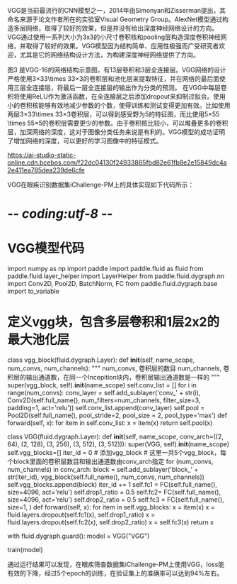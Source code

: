 VGG是当前最流行的CNN模型之一，2014年由Simonyan和Zisserman提出，其命名来源于论文作者所在的实验室Visual Geometry Group。AlexNet模型通过构造多层网络，取得了较好的效果，但是并没有给出深度神经网络设计的方向。VGG通过使用一系列大小为3x3的小尺寸卷积核和pooling层构造深度卷积神经网络，并取得了较好的效果。VGG模型因为结构简单、应用性极强而广受研究者欢迎，尤其是它的网络结构设计方法，为构建深度神经网络提供了方向。

图3 是VGG-16的网络结构示意图，有13层卷积和3层全连接层。VGG网络的设计严格使用3×33\times 33×3的卷积层和池化层来提取特征，并在网络的最后面使用三层全连接层，将最后一层全连接层的输出作为分类的预测。 在VGG中每层卷积将使用ReLU作为激活函数，在全连接层之后添加dropout来抑制过拟合。使用小的卷积核能够有效地减少参数的个数，使得训练和测试变得更加有效。比如使用两层3×33\times 33×3卷积层，可以得到感受野为5的特征图，而比使用5×55 \times 55×5的卷积层需要更少的参数。由于卷积核比较小，可以堆叠更多的卷积层，加深网络的深度，这对于图像分类任务来说是有利的。VGG模型的成功证明了增加网络的深度，可以更好的学习图像中的特征模式。

https://ai-studio-static-online.cdn.bcebos.com/f22dc04130f24933865fbd82e61fb8e2e15849dc4a2e411ea785dea239de6cfe

VGG在眼疾识别数据集iChallenge-PM上的具体实现如下代码所示：

# -*- coding:utf-8 -*-

# VGG模型代码
import numpy as np
import paddle
import paddle.fluid as fluid
from paddle.fluid.layer_helper import LayerHelper
from paddle.fluid.dygraph.nn import Conv2D, Pool2D, BatchNorm, FC
from paddle.fluid.dygraph.base import to_variable

# 定义vgg块，包含多层卷积和1层2x2的最大池化层
class vgg_block(fluid.dygraph.Layer):
    def __init__(self, name_scope, num_convs, num_channels):
        """
        num_convs, 卷积层的数目
        num_channels, 卷积层的输出通道数，在同一个Incepition块内，卷积层输出通道数是一样的
        """
        super(vgg_block, self).__init__(name_scope)
        self.conv_list = []
        for i in range(num_convs):
            conv_layer = self.add_sublayer('conv_' + str(i), Conv2D(self.full_name(), 
                                        num_filters=num_channels, filter_size=3, padding=1, act='relu'))
            self.conv_list.append(conv_layer)
        self.pool = Pool2D(self.full_name(), pool_stride=2, pool_size = 2, pool_type='max')
    def forward(self, x):
        for item in self.conv_list:
            x = item(x)
        return self.pool(x)

class VGG(fluid.dygraph.Layer):
    def __init__(self, name_scope, conv_arch=((2, 64), 
                                (2, 128), (3, 256), (3, 512), (3, 512))):
        super(VGG, self).__init__(name_scope)
        self.vgg_blocks=[]
        iter_id = 0
        # 添加vgg_block
        # 这里一共5个vgg_block，每个block里面的卷积层数目和输出通道数由conv_arch指定
        for (num_convs, num_channels) in conv_arch:
            block = self.add_sublayer('block_' + str(iter_id), 
                    vgg_block(self.full_name(), num_convs, num_channels))
            self.vgg_blocks.append(block)
            iter_id += 1
        self.fc1 = FC(self.full_name(),
                      size=4096,
                      act='relu')
        self.drop1_ratio = 0.5
        self.fc2= FC(self.full_name(),
                      size=4096,
                      act='relu')
        self.drop2_ratio = 0.5
        self.fc3 = FC(self.full_name(),
                      size=1,
                      )
    def forward(self, x):
        for item in self.vgg_blocks:
            x = item(x)
        x = fluid.layers.dropout(self.fc1(x), self.drop1_ratio)
        x = fluid.layers.dropout(self.fc2(x), self.drop2_ratio)
        x = self.fc3(x)
        return x



with fluid.dygraph.guard():
    model = VGG("VGG")

train(model)

通过运行结果可以发现，在眼疾筛查数据集iChallenge-PM上使用VGG，loss能有效的下降，经过5个epoch的训练，在验证集上的准确率可以达到94%左右。
